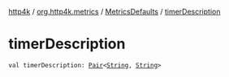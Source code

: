 [http4k](../../index.md) / [org.http4k.metrics](../index.md) / [MetricsDefaults](index.md) / [timerDescription](./timer-description.md)

# timerDescription

`val timerDescription: `[`Pair`](https://kotlinlang.org/api/latest/jvm/stdlib/kotlin/-pair/index.html)`<`[`String`](https://kotlinlang.org/api/latest/jvm/stdlib/kotlin/-string/index.html)`, `[`String`](https://kotlinlang.org/api/latest/jvm/stdlib/kotlin/-string/index.html)`>`